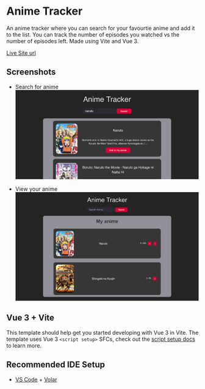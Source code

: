 # Anime Tracker

An anime tracker where you can search for your favourtie anime and add it to the list. You can track the number of episodes you watched vs the number of episodes left.
Made using Vite and Vue 3.

[Live Site url](https://anime-tracker-six.vercel.app/)

## Screenshots

- Search for anime
  ![](./Search.png)

- View your anime
  ![](./View.png)

## Vue 3 + Vite

This template should help get you started developing with Vue 3 in Vite. The template uses Vue 3 `<script setup>` SFCs, check out the [script setup docs](https://v3.vuejs.org/api/sfc-script-setup.html#sfc-script-setup) to learn more.

## Recommended IDE Setup

- [VS Code](https://code.visualstudio.com/) + [Volar](https://marketplace.visualstudio.com/items?itemName=Vue.volar)
